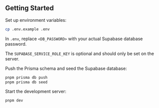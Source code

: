 ## Getting Started

Set up environment variables:

```sh
cp .env.example .env
```

In `.env`, replace `<DB_PASSWORD>` with your actual Supabase database password.

The `SUPABASE_SERVICE_ROLE_KEY` is optional and should only be set on the server.

Push the Prisma schema and seed the Supabase database:

```sh
pnpm prisma db push
pnpm prisma db seed
```

Start the development server:

```sh
pnpm dev
```
